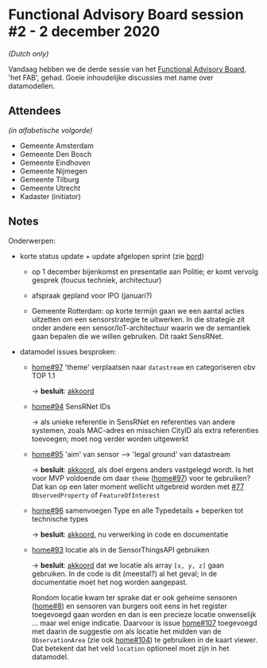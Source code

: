 # Functional Advisory Board session #2 - 2 december 2020

_(Dutch only)_

Vandaag hebben we de derde sessie van het [Functional Advisory Board](../docs/FAB.md), 'het FAB', gehad. Goeie inhoudelijke discussies met name over datamodellen.

## Attendees

_(in alfabetische volgorde)_

- Gemeente Amsterdam
- Gemeente Den Bosch
- Gemeente Eindhoven
- Gemeente Nijmegen
- Gemeente Tilburg
- Gemeente Utrecht
- Kadaster (initiator)

## Notes

Onderwerpen:

- korte status update + update afgelopen sprint (zie [bord](https://github.com/orgs/kadaster-labs/projects/1))

  - op 1 december bijenkomst en presentatie aan Politie; er komt vervolg gesprek (foucus techniek, architectuur)

  - afspraak gepland voor IPO (januari?)

  - Gemeente Rotterdam: op korte termijn gaan we een aantal acties uitzetten om een sensorstrategie te uitwerken. In die strategie zit onder andere een sensor/IoT-architectuur waarin we de semantiek gaan bepalen die we willen gebruiken. Dit raakt SensRNet. 
  
- datamodel issues besproken:

  - [home#97](https://github.com/kadaster-labs/sensrnet-home/issues/97) 'theme' verplaatsen naar `datastream` en categoriseren obv TOP 1.1
    
    -> **besluit**: [akkoord](https://github.com/kadaster-labs/sensrnet-home/issues/97#issuecomment-737089130)

  - [home#94](https://github.com/kadaster-labs/sensrnet-home/issues/94) SensRNet IDs
    
    -> als unieke referentie in SensRNet en referenties van andere systemen, zoals MAC-adres en misschien CityID als extra referenties toevoegen; moet nog verder worden uitgewerkt

  - [home#95](https://github.com/kadaster-labs/sensrnet-home/issues/95) 'aim' van sensor --> 'legal ground' van datastream
    
    -> **besluit**: [akkoord](https://github.com/kadaster-labs/sensrnet-home/issues/95#issuecomment-737095777), als doel ergens anders vastgelegd wordt. Is het voor MVP voldoende om daar `theme` ([home#97](https://github.com/kadaster-labs/sensrnet-home/issues/97)) voor te gebruiken? Dat kan op een later moment wellicht uitgebreid worden met [#77](https://github.com/kadaster-labs/sensrnet-home/issues/77) `ObservedProperty` of `FeatureOfInterest`

  - [home#96](https://github.com/kadaster-labs/sensrnet-home/issues/96) samenvoegen Type en alle Typedetails + beperken tot technische types
    
    -> **besluit**: [akkoord](https://github.com/kadaster-labs/sensrnet-home/issues/96#issuecomment-737093602), nu verwerking in code en documentatie

  - [home#93](https://github.com/kadaster-labs/sensrnet-home/issues/93) locatie als in de SensorThingsAPI gebruiken

    -> **besluit**: [akkoord](https://github.com/kadaster-labs/sensrnet-home/issues/93#issuecomment-737084803) dat we locatie als array `[x, y, z]` gaan gebruiken. In de code is dit (meestal?) al het geval; in de documentatie moet het nog worden aangepast.

    Rondom locatie kwam ter sprake dat er ook geheime sensoren ([home#8](https://github.com/kadaster-labs/sensrnet-home/issues/8)) en sensoren van burgers ooit eens in het register toegevoegd gaan worden en dan is een precieze locatie onwenselijk ... maar wel enige indicatie. Daarvoor is issue [home#107](https://github.com/kadaster-labs/sensrnet-home/issues/107) toegevoegd met daarin de suggestie om als locatie het midden van de `ObservationArea` (zie ook [home#104](https://github.com/kadaster-labs/sensrnet-home/issues/104)) te gebruiken in de kaart viewer. Dat betekent dat het veld `location` optioneel moet zijn in het datamodel.
